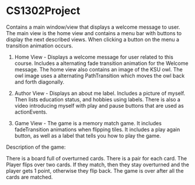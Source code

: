# CS1302Project

Contains a main window/view that displays a welcome message to user. The main view is the home view and contains a menu bar with buttons to display the next described views. When clicking a button on the menu a transition animation occurs.

1. Home View - Displays a welcome message for user related to this course. Includes a alternating fade transition animation for the Welcome message. The home view also contains an image of the KSU owl. The owl image uses a alternating PathTransition which moves the owl back and forth diagonally.

2. Author View - Displays an about me label. Includes a picture of myself. Then lists education status, and hobbies using labels. There is also a video introducing myself with play and pause buttons that are used as actionEvents.

3. Game View - The game is a memory match game. It includes fadeTransition animations when flipping tiles. It includes a play again button, as well as a label that tells you how to play the game.

Description of the game:

There is a board full of overturned cards. There is a pair for each card. The Player flips over two cards. If they match, then they stay overturned and the player gets 1 point, otherwise they flip back. The game is over after all the cards are matched.
